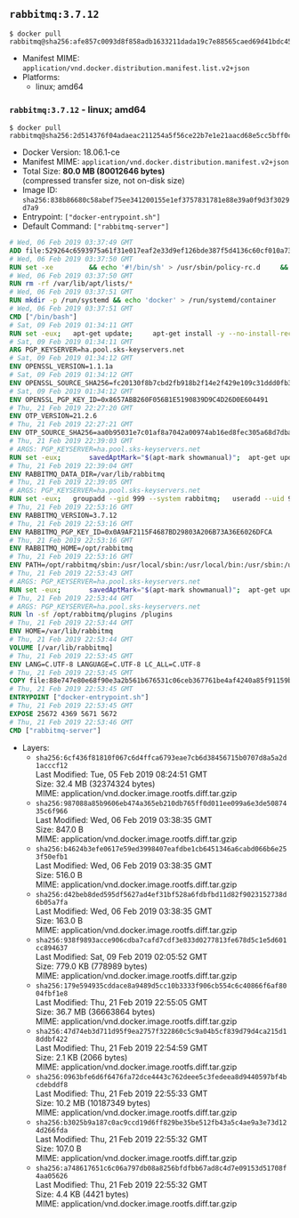 ## `rabbitmq:3.7.12`

```console
$ docker pull rabbitmq@sha256:afe857c0093d8f858adb1633211dada19c7e88565caed69d41bdc458e0a3b985
```

-	Manifest MIME: `application/vnd.docker.distribution.manifest.list.v2+json`
-	Platforms:
	-	linux; amd64

### `rabbitmq:3.7.12` - linux; amd64

```console
$ docker pull rabbitmq@sha256:2d514376f04adaeac211254a5f56ce22b7e1e21aacd68e5cc5bff0ca3e4fcdfc
```

-	Docker Version: 18.06.1-ce
-	Manifest MIME: `application/vnd.docker.distribution.manifest.v2+json`
-	Total Size: **80.0 MB (80012646 bytes)**  
	(compressed transfer size, not on-disk size)
-	Image ID: `sha256:838b86680c58abef75ee341200155e1ef3757831781e88e39a0f9d3f3029d7a9`
-	Entrypoint: `["docker-entrypoint.sh"]`
-	Default Command: `["rabbitmq-server"]`

```dockerfile
# Wed, 06 Feb 2019 03:37:49 GMT
ADD file:529264c6593975a61f31e017eaf2e33d9ef126bde387f5d4136c60cf010a7383 in / 
# Wed, 06 Feb 2019 03:37:50 GMT
RUN set -xe 		&& echo '#!/bin/sh' > /usr/sbin/policy-rc.d 	&& echo 'exit 101' >> /usr/sbin/policy-rc.d 	&& chmod +x /usr/sbin/policy-rc.d 		&& dpkg-divert --local --rename --add /sbin/initctl 	&& cp -a /usr/sbin/policy-rc.d /sbin/initctl 	&& sed -i 's/^exit.*/exit 0/' /sbin/initctl 		&& echo 'force-unsafe-io' > /etc/dpkg/dpkg.cfg.d/docker-apt-speedup 		&& echo 'DPkg::Post-Invoke { "rm -f /var/cache/apt/archives/*.deb /var/cache/apt/archives/partial/*.deb /var/cache/apt/*.bin || true"; };' > /etc/apt/apt.conf.d/docker-clean 	&& echo 'APT::Update::Post-Invoke { "rm -f /var/cache/apt/archives/*.deb /var/cache/apt/archives/partial/*.deb /var/cache/apt/*.bin || true"; };' >> /etc/apt/apt.conf.d/docker-clean 	&& echo 'Dir::Cache::pkgcache ""; Dir::Cache::srcpkgcache "";' >> /etc/apt/apt.conf.d/docker-clean 		&& echo 'Acquire::Languages "none";' > /etc/apt/apt.conf.d/docker-no-languages 		&& echo 'Acquire::GzipIndexes "true"; Acquire::CompressionTypes::Order:: "gz";' > /etc/apt/apt.conf.d/docker-gzip-indexes 		&& echo 'Apt::AutoRemove::SuggestsImportant "false";' > /etc/apt/apt.conf.d/docker-autoremove-suggests
# Wed, 06 Feb 2019 03:37:50 GMT
RUN rm -rf /var/lib/apt/lists/*
# Wed, 06 Feb 2019 03:37:51 GMT
RUN mkdir -p /run/systemd && echo 'docker' > /run/systemd/container
# Wed, 06 Feb 2019 03:37:51 GMT
CMD ["/bin/bash"]
# Sat, 09 Feb 2019 01:34:11 GMT
RUN set -eux; 	apt-get update; 	apt-get install -y --no-install-recommends 		gosu 	; 	rm -rf /var/lib/apt/lists/*; 	gosu nobody true
# Sat, 09 Feb 2019 01:34:11 GMT
ARG PGP_KEYSERVER=ha.pool.sks-keyservers.net
# Sat, 09 Feb 2019 01:34:12 GMT
ENV OPENSSL_VERSION=1.1.1a
# Sat, 09 Feb 2019 01:34:12 GMT
ENV OPENSSL_SOURCE_SHA256=fc20130f8b7cbd2fb918b2f14e2f429e109c31ddd0fb38fc5d71d9ffed3f9f41
# Sat, 09 Feb 2019 01:34:12 GMT
ENV OPENSSL_PGP_KEY_ID=0x8657ABB260F056B1E5190839D9C4D26D0E604491
# Thu, 21 Feb 2019 22:27:20 GMT
ENV OTP_VERSION=21.2.6
# Thu, 21 Feb 2019 22:27:21 GMT
ENV OTP_SOURCE_SHA256=aa0b95031e7c01af8a7042a00974ab16ed8fec305a68d7dbaa4185e5d58ef4d5
# Thu, 21 Feb 2019 22:39:03 GMT
# ARGS: PGP_KEYSERVER=ha.pool.sks-keyservers.net
RUN set -eux; 		savedAptMark="$(apt-mark showmanual)"; 	apt-get update; 	apt-get install --yes --no-install-recommends 		autoconf 		ca-certificates 		dpkg-dev 		gcc 		gnupg 		libncurses5-dev 		m4 		make 		wget 	; 	rm -rf /var/lib/apt/lists/*; 		OPENSSL_SOURCE_URL="https://www.openssl.org/source/openssl-$OPENSSL_VERSION.tar.gz"; 	OPENSSL_PATH="/usr/local/src/openssl-$OPENSSL_VERSION"; 	OPENSSL_CONFIG_DIR=/usr/local/etc/ssl; 		wget --progress dot:giga --output-document "$OPENSSL_PATH.tar.gz.asc" "$OPENSSL_SOURCE_URL.asc"; 	wget --progress dot:giga --output-document "$OPENSSL_PATH.tar.gz" "$OPENSSL_SOURCE_URL"; 	export GNUPGHOME="$(mktemp -d)"; 	gpg --batch --keyserver "$PGP_KEYSERVER" --recv-keys "$OPENSSL_PGP_KEY_ID"; 	gpg --batch --verify "$OPENSSL_PATH.tar.gz.asc" "$OPENSSL_PATH.tar.gz"; 	gpgconf --kill all; 	rm -rf "$GNUPGHOME"; 	echo "$OPENSSL_SOURCE_SHA256 *$OPENSSL_PATH.tar.gz" | sha256sum --check --strict -; 	mkdir -p "$OPENSSL_PATH"; 	tar --extract --file "$OPENSSL_PATH.tar.gz" --directory "$OPENSSL_PATH" --strip-components 1; 		cd "$OPENSSL_PATH"; 	MACHINE="$(dpkg-architecture --query DEB_BUILD_GNU_CPU)" 	RELEASE="4.x.y-z" 	SYSTEM='Linux' 	BUILD='???' 	./config --openssldir="$OPENSSL_CONFIG_DIR"; 	make -j "$(getconf _NPROCESSORS_ONLN)"; 	make install_sw install_ssldirs; 	cd ..; 	rm -rf "$OPENSSL_PATH"*; 	echo '/usr/local/lib' > /etc/ld.so.conf.d/000-openssl-libc.conf; 	ldconfig; 	rmdir "$OPENSSL_CONFIG_DIR/certs" "$OPENSSL_CONFIG_DIR/private"; 	ln -sf /etc/ssl/certs /etc/ssl/private "$OPENSSL_CONFIG_DIR"; 	openssl version; 		OTP_SOURCE_URL="https://github.com/erlang/otp/archive/OTP-$OTP_VERSION.tar.gz"; 	OTP_PATH="/usr/local/src/otp-$OTP_VERSION"; 		mkdir -p "$OTP_PATH"; 	wget --progress dot:giga --output-document "$OTP_PATH.tar.gz" "$OTP_SOURCE_URL"; 	echo "$OTP_SOURCE_SHA256 *$OTP_PATH.tar.gz" | sha256sum --check --strict -; 	tar --extract --file "$OTP_PATH.tar.gz" --directory "$OTP_PATH" --strip-components 1; 		cd "$OTP_PATH"; 	export ERL_TOP="$OTP_PATH"; 	./otp_build autoconf; 	CFLAGS="$(dpkg-buildflags --get CFLAGS)"; export CFLAGS; 	hostArch="$(dpkg-architecture --query DEB_HOST_GNU_TYPE)"; 	buildArch="$(dpkg-architecture --query DEB_BUILD_GNU_TYPE)"; 	./configure 		--host="$hostArch" 		--build="$buildArch" 		--disable-dynamic-ssl-lib 		--disable-sctp 		--disable-silent-rules 		--enable-clock-gettime 		--enable-hipe 		--enable-hybrid-heap 		--enable-kernel-poll 		--enable-shared-zlib 		--enable-smp-support 		--enable-threads 		--with-microstate-accounting=extra 		--without-common_test 		--without-debugger 		--without-dialyzer 		--without-diameter 		--without-edoc 		--without-erl_docgen 		--without-erl_interface 		--without-et 		--without-eunit 		--without-ftp 		--without-jinterface 		--without-megaco 		--without-observer 		--without-odbc 		--without-reltool 		--without-ssh 		--without-tftp 		--without-wx 	; 	make -j "$(getconf _NPROCESSORS_ONLN)" GEN_OPT_FLGS="-O2 -fno-strict-aliasing"; 	make install; 	cd ..; 	rm -rf "$OTP_PATH"* /usr/local/lib/erlang/lib/*/src; 		apt-mark auto '.*' > /dev/null; 	[ -z "$savedAptMark" ] || apt-mark manual $savedAptMark; 	find /usr/local -type f -executable -exec ldd '{}' ';' 		| awk '/=>/ { print $(NF-1) }' 		| sort -u 		| xargs -r dpkg-query --search 		| cut -d: -f1 		| sort -u 		| xargs -r apt-mark manual 	; 	apt-get purge -y --auto-remove -o APT::AutoRemove::RecommendsImportant=false; 		openssl version; 	erl -noshell -eval 'io:format("~p~n~n~p~n~n", [crypto:supports(), ssl:versions()]), init:stop().'
# Thu, 21 Feb 2019 22:39:04 GMT
ENV RABBITMQ_DATA_DIR=/var/lib/rabbitmq
# Thu, 21 Feb 2019 22:39:05 GMT
# ARGS: PGP_KEYSERVER=ha.pool.sks-keyservers.net
RUN set -eux; 	groupadd --gid 999 --system rabbitmq; 	useradd --uid 999 --system --home-dir "$RABBITMQ_DATA_DIR" --gid rabbitmq rabbitmq; 	mkdir -p "$RABBITMQ_DATA_DIR" /etc/rabbitmq /tmp/rabbitmq-ssl /var/log/rabbitmq; 	chown -fR rabbitmq:rabbitmq "$RABBITMQ_DATA_DIR" /etc/rabbitmq /tmp/rabbitmq-ssl /var/log/rabbitmq; 	chmod 777 "$RABBITMQ_DATA_DIR" /etc/rabbitmq /tmp/rabbitmq-ssl /var/log/rabbitmq; 	ln -sf "$RABBITMQ_DATA_DIR/.erlang.cookie" /root/.erlang.cookie
# Thu, 21 Feb 2019 22:53:16 GMT
ENV RABBITMQ_VERSION=3.7.12
# Thu, 21 Feb 2019 22:53:16 GMT
ENV RABBITMQ_PGP_KEY_ID=0x0A9AF2115F4687BD29803A206B73A36E6026DFCA
# Thu, 21 Feb 2019 22:53:16 GMT
ENV RABBITMQ_HOME=/opt/rabbitmq
# Thu, 21 Feb 2019 22:53:16 GMT
ENV PATH=/opt/rabbitmq/sbin:/usr/local/sbin:/usr/local/bin:/usr/sbin:/usr/bin:/sbin:/bin RABBITMQ_LOGS=- RABBITMQ_SASL_LOGS=-
# Thu, 21 Feb 2019 22:53:43 GMT
# ARGS: PGP_KEYSERVER=ha.pool.sks-keyservers.net
RUN set -eux; 		savedAptMark="$(apt-mark showmanual)"; 	apt-get update; 	apt-get install --yes --no-install-recommends 		ca-certificates 		gnupg 		wget 		xz-utils 	; 	rm -rf /var/lib/apt/lists/*; 		RABBITMQ_SOURCE_URL="https://github.com/rabbitmq/rabbitmq-server/releases/download/v$RABBITMQ_VERSION/rabbitmq-server-generic-unix-$RABBITMQ_VERSION.tar.xz"; 	RABBITMQ_PATH="/usr/local/src/rabbitmq-$RABBITMQ_VERSION"; 		wget --progress dot:giga --output-document "$RABBITMQ_PATH.tar.xz.asc" "$RABBITMQ_SOURCE_URL.asc"; 	wget --progress dot:giga --output-document "$RABBITMQ_PATH.tar.xz" "$RABBITMQ_SOURCE_URL"; 		export GNUPGHOME="$(mktemp -d)"; 	gpg --batch --keyserver "$PGP_KEYSERVER" --recv-keys "$RABBITMQ_PGP_KEY_ID"; 	gpg --batch --verify "$RABBITMQ_PATH.tar.xz.asc" "$RABBITMQ_PATH.tar.xz"; 	gpgconf --kill all; 	rm -rf "$GNUPGHOME"; 		mkdir -p "$RABBITMQ_HOME"; 	tar --extract --file "$RABBITMQ_PATH.tar.xz" --directory "$RABBITMQ_HOME" --strip-components 1; 	rm -rf "$RABBITMQ_PATH"*; 	grep -qE '^SYS_PREFIX=\$\{RABBITMQ_HOME\}$' "$RABBITMQ_HOME/sbin/rabbitmq-defaults"; 	sed -i 's/^SYS_PREFIX=.*$/SYS_PREFIX=/' "$RABBITMQ_HOME/sbin/rabbitmq-defaults"; 	grep -qE '^SYS_PREFIX=$' "$RABBITMQ_HOME/sbin/rabbitmq-defaults"; 	chown -R rabbitmq:rabbitmq "$RABBITMQ_HOME"; 		apt-mark auto '.*' > /dev/null; 	apt-mark manual $savedAptMark; 	apt-get purge -y --auto-remove -o APT::AutoRemove::RecommendsImportant=false; 		[ ! -e "$RABBITMQ_DATA_DIR/.erlang.cookie" ]; 	gosu rabbitmq rabbitmqctl help; 	gosu rabbitmq rabbitmqctl list_ciphers; 	gosu rabbitmq rabbitmq-plugins list; 	rm "$RABBITMQ_DATA_DIR/.erlang.cookie"
# Thu, 21 Feb 2019 22:53:44 GMT
# ARGS: PGP_KEYSERVER=ha.pool.sks-keyservers.net
RUN ln -sf /opt/rabbitmq/plugins /plugins
# Thu, 21 Feb 2019 22:53:44 GMT
ENV HOME=/var/lib/rabbitmq
# Thu, 21 Feb 2019 22:53:44 GMT
VOLUME [/var/lib/rabbitmq]
# Thu, 21 Feb 2019 22:53:45 GMT
ENV LANG=C.UTF-8 LANGUAGE=C.UTF-8 LC_ALL=C.UTF-8
# Thu, 21 Feb 2019 22:53:45 GMT
COPY file:88e747e80e68f90e3a2b561b676531c06ceb367761be4af4240a85f91159bc7f in /usr/local/bin/ 
# Thu, 21 Feb 2019 22:53:45 GMT
ENTRYPOINT ["docker-entrypoint.sh"]
# Thu, 21 Feb 2019 22:53:45 GMT
EXPOSE 25672 4369 5671 5672
# Thu, 21 Feb 2019 22:53:46 GMT
CMD ["rabbitmq-server"]
```

-	Layers:
	-	`sha256:6cf436f81810f067c6d4ffca6793eae7cb6d38456715b0707d8a5a2d1acccf12`  
		Last Modified: Tue, 05 Feb 2019 08:24:51 GMT  
		Size: 32.4 MB (32374324 bytes)  
		MIME: application/vnd.docker.image.rootfs.diff.tar.gzip
	-	`sha256:987088a85b9606eb474a365eb210db765ff0d011ee099a6e3de5087435c6f966`  
		Last Modified: Wed, 06 Feb 2019 03:38:35 GMT  
		Size: 847.0 B  
		MIME: application/vnd.docker.image.rootfs.diff.tar.gzip
	-	`sha256:b4624b3efe0617e59ed3998407eafdbe1cb6451346a6cabd066b6e253f50efb1`  
		Last Modified: Wed, 06 Feb 2019 03:38:35 GMT  
		Size: 516.0 B  
		MIME: application/vnd.docker.image.rootfs.diff.tar.gzip
	-	`sha256:d42beb8ded595df5627ad4ef31bf528a6fdbfbd11d82f9023152738d6b05a7fa`  
		Last Modified: Wed, 06 Feb 2019 03:38:35 GMT  
		Size: 163.0 B  
		MIME: application/vnd.docker.image.rootfs.diff.tar.gzip
	-	`sha256:938f9893acce906cdba7cafd7cdf3e833d0277813fe678d5c1e5d601cc894637`  
		Last Modified: Sat, 09 Feb 2019 02:05:52 GMT  
		Size: 779.0 KB (778989 bytes)  
		MIME: application/vnd.docker.image.rootfs.diff.tar.gzip
	-	`sha256:179e594935cddace8a9489d5cc10b3333f906cb554c6c40866f6af8004fbf1e8`  
		Last Modified: Thu, 21 Feb 2019 22:55:05 GMT  
		Size: 36.7 MB (36663864 bytes)  
		MIME: application/vnd.docker.image.rootfs.diff.tar.gzip
	-	`sha256:47d74eb3d711d95f9ea2757f322860c5c9a04b5cf839d79d4ca215d18ddbf422`  
		Last Modified: Thu, 21 Feb 2019 22:54:59 GMT  
		Size: 2.1 KB (2066 bytes)  
		MIME: application/vnd.docker.image.rootfs.diff.tar.gzip
	-	`sha256:0963bfe6d6f6476fa72dce4443c762deee5c3fedeea8d9440597bf4bcdebddf8`  
		Last Modified: Thu, 21 Feb 2019 22:55:33 GMT  
		Size: 10.2 MB (10187349 bytes)  
		MIME: application/vnd.docker.image.rootfs.diff.tar.gzip
	-	`sha256:b3025b9a187c0ac9ccd19d6ff829be35be512fb43a5c4ae9a3e73d124d266fda`  
		Last Modified: Thu, 21 Feb 2019 22:55:32 GMT  
		Size: 107.0 B  
		MIME: application/vnd.docker.image.rootfs.diff.tar.gzip
	-	`sha256:a748617651c6c06a797db08a8256bfdfbb67ad8c4d7e09153d51708f4aa05626`  
		Last Modified: Thu, 21 Feb 2019 22:55:32 GMT  
		Size: 4.4 KB (4421 bytes)  
		MIME: application/vnd.docker.image.rootfs.diff.tar.gzip
